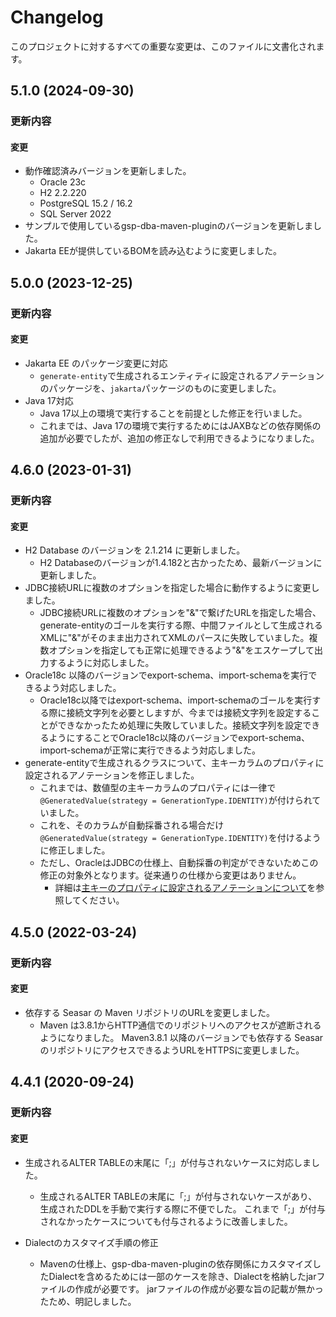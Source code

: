 # Changelog

このプロジェクトに対するすべての重要な変更は、このファイルに文書化されます。

## 5.1.0 (2024-09-30)
### 更新内容
#### 変更
- 動作確認済みバージョンを更新しました。
    - Oracle 23c
    - H2 2.2.220
    - PostgreSQL 15.2 / 16.2
    - SQL Server 2022
- サンプルで使用しているgsp-dba-maven-pluginのバージョンを更新しました。
- Jakarta EEが提供しているBOMを読み込むように変更しました。

## 5.0.0 (2023-12-25)
### 更新内容
#### 変更
- Jakarta EE のパッケージ変更に対応
    - `generate-entity`で生成されるエンティティに設定されるアノテーションのパッケージを、`jakarta`パッケージのものに変更しました。
- Java 17対応
    - Java 17以上の環境で実行することを前提とした修正を行いました。
    - これまでは、Java 17の環境で実行するためにはJAXBなどの依存関係の追加が必要でしたが、追加の修正なしで利用できるようになりました。

## 4.6.0 (2023-01-31)
### 更新内容
#### 変更
- H2 Database のバージョンを 2.1.214 に更新しました。
  - H2 Databaseのバージョンが1.4.182と古かったため、最新バージョンに更新しました。
- JDBC接続URLに複数のオプションを指定した場合に動作するように変更しました。
  - JDBC接続URLに複数のオプションを"&"で繋げたURLを指定した場合、generate-entityのゴールを実行する際、中間ファイルとして生成されるXMLに"&"がそのまま出力されてXMLのパースに失敗していました。複数オプションを指定しても正常に処理できるよう"&"をエスケープして出力するように対応しました。
- Oracle18c 以降のバージョンでexport-schema、import-schemaを実行できるよう対応しました。
  - Oracle18c以降ではexport-schema、import-schemaのゴールを実行する際に接続文字列を必要としますが、今までは接続文字列を設定することができなかったため処理に失敗していました。接続文字列を設定できるようにすることでOracle18c以降のバージョンでexport-schema、import-schemaが正常に実行できるよう対応しました。
- generate-entityで生成されるクラスについて、主キーカラムのプロパティに設定されるアノテーションを修正しました。
    - これまでは、数値型の主キーカラムのプロパティには一律で`@GeneratedValue(strategy = GenerationType.IDENTITY)`が付けられていました。
    - これを、そのカラムが自動採番される場合だけ`@GeneratedValue(strategy = GenerationType.IDENTITY)`を付けるように修正しました。
    - ただし、OracleはJDBCの仕様上、自動採番の判定ができないためこの修正の対象外となります。従来通りの仕様から変更はありません。
        - 詳細は[主キーのプロパティに設定されるアノテーションについて](recipe/spec-generatedEntity.md#主キーのプロパティに設定されるアノテーションについて)を参照してください。

## 4.5.0 (2022-03-24)
### 更新内容
#### 変更
- 依存する Seasar の Maven リポジトリのURLを変更しました。
  - Maven は3.8.1からHTTP通信でのリポジトリへのアクセスが遮断されるようになりました。
    Maven3.8.1 以降のバージョンでも依存する Seasar のリポジトリにアクセスできるようURLをHTTPSに変更しました。

## 4.4.1 (2020-09-24)
### 更新内容
#### 変更
- 生成されるALTER TABLEの末尾に「;」が付与されないケースに対応しました。
  - 生成されるALTER TABLEの末尾に「;」が付与されないケースがあり、生成されたDDLを手動で実行する際に不便でした。
    これまで「;」が付与されなかったケースについても付与されるように改善しました。

- Dialectのカスタマイズ手順の修正
  - Mavenの仕様上、gsp-dba-maven-pluginの依存関係にカスタマイズしたDialectを含めるためには一部のケースを除き、Dialectを格納したjarファイルの作成が必要です。
   jarファイルの作成が必要な旨の記載が無かったため、明記しました。